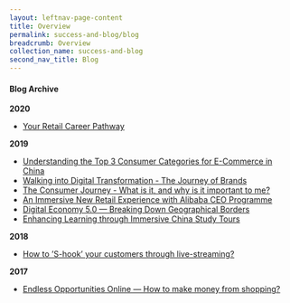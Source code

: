 ```yaml
---
layout: leftnav-page-content
title: Overview
permalink: success-and-blog/blog
breadcrumb: Overview
collection_name: success-and-blog
second_nav_title: Blog
---
```


<h4>Blog Archive</h4>

<b>2020</b>
<ul>
  <li><a href="/success-and-blog/blog/your-retail-career-pathway">Your Retail Career Pathway</a></li>
  </ul>
  
<b>2019</b>
<ul>
    <li><a href="/success-and-blog/blog/understanding-the-top-3-consumer-categories-for-e-commerce-in-china">Understanding the Top 3 Consumer Categories for E-Commerce in China</a></li>
    <li><a href="/success-and-blog/blog/the-journey-of-brands">Walking into Digital Transformation - The Journey of Brands</a></li>
  <li><a href="/success-and-blog/blog/the-consumer-journey-what-is-it-and-why-is-it-important-to-me">The Consumer Journey - What is it, and why is it important to me?</a></li>
  <li><a href="/success-and-blog/blog/retail-experience-with-alibaba-ceo-programme">An Immersive New Retail Experience with Alibaba CEO Programme</a></li>
  <li><a href="/success-and-blog/blog/digital-economy-5-0">Digital Economy 5.0 — Breaking Down Geographical Borders</a></li>
  <li><a href="/success-and-blog/blog/immersive-china-study-tours">Enhancing Learning through Immersive China Study Tours</a></li>
    </ul>
  
<b>2018</b>
<ul>
  <li><a href="/success-and-blog/blog/shook-customers-through-live-streaming">How to ’S-hook’ your customers through live-streaming?</a></li>
  </ul>
  
<b>2017</b>
<ul>
  <li><a href="/success-and-blog/blog/how-to-make-money-from-shopping">Endless Opportunities Online — How to make money from shopping?</a></li>
  </ul>

